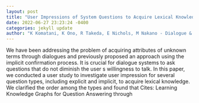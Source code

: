 ```yaml
--- 
layout: post 
title: "User Impressions of System Questions to Acquire Lexical Knowledge during Dialogues" 
date: 2022-06-27 23:23:24 -0400 
categories: jekyll update 
author: "K Komatani, K Ono, R Takeda, E Nichols, M Nakano - Dialogue & Discourse, 2022" 
--- 
```

We have been addressing the problem of acquiring attributes of unknown terms through dialogues and previously proposed an approach using the implicit confirmation process. It is crucial for dialogue systems to ask questions that do not diminish the user s willingness to talk. In this paper, we conducted a user study to investigate user impression for several question types, including explicit and implicit, to acquire lexical knowledge. We clarified the order among the types and found that Cites: Learning Knowledge Graphs for Question Answering through